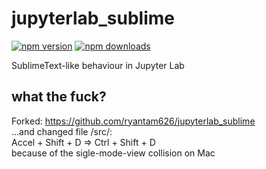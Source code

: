 # jupyterlab_sublime

[![npm version](https://badge.fury.io/js/%40ryantam626%2Fjupyterlab_sublime.svg)](https://badge.fury.io/js/%40ryantam626%2Fjupyterlab_sublime)
[![npm downloads](https://img.shields.io/npm/dw/%40ryantam626%2Fjupyterlab_sublime.svg)](https://badge.fury.io/js/%40ryantam626%2Fjupyterlab_sublime)

SublimeText-like behaviour in Jupyter Lab

## what the fuck?

Forked: https://github.com/ryantam626/jupyterlab_sublime  
...and changed file /src/:  
Accel + Shift + D => Ctrl + Shift + D  
because of the sigle-mode-view collision on Mac
